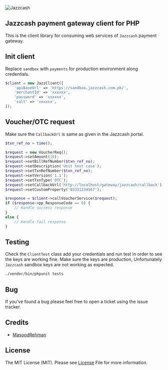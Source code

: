 ![Jazzcash](https://upload.wikimedia.org/wikipedia/en/b/b4/JazzCash_logo.png)
## Jazzcash payment gateway client for PHP
This is the client library for consuming web services of `Jazzcash` payment gateway.

## Init client
Replace `sandbox` with `payments` for production environment along credentials.

```php
$client = new JazzClient([
    'apiBaseUrl' => 'https://sandbox.jazzcash.com.pk/',
    'merchantId' => 'xxxxxx',
    'password' => 'xxxxxx',
    'salt' => 'xxxxxx',
]);
```

## Voucher/OTC request
Make sure the `CallbackUrl` is same as given in the Jazzcash portal.

```php
$txn_ref_no = time();

$request = new VoucherReq();
$request->setAmount(10);
$request->setBillRefNumber($txn_ref_no);
$request->setDescription('Unit test case');
$request->setTxnRefNumber($txn_ref_no);
$request->setVersion('1.1');
$request->setTxnType('OTC');
$request->setCallbackUrl('http://localhost/gateway/jazzcash/callback');
$request->setCustomProperty('03331234567');

$response = $client->callVoucherService($request);
if ($response->pp_ResponseCode == 0) {
    // Handle success response
} 
else {
    // Handle fail response
}
```

## Testing
Check the `ClientTest` class add your credentials and run test in order to see the keys are working fine.
Make sure the keys are production, Unfortunately `Jazzcash` sandbox keys are not working as expected.
```bash
./vendor/bin/phpunit tests
```

## Bug
If you've found a bug please feel free to open a ticket using the issue tracker. 

## Credits
- [MasoodRehman](https://github.com/MasoodRehman)

## License
The MIT License (MIT). Please see [License](LICENSE) File for more information.